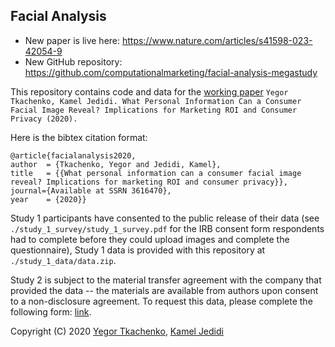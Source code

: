 ## Facial Analysis

- New paper is live here: https://www.nature.com/articles/s41598-023-42054-9
- New GitHub repository: https://github.com/computationalmarketing/facial-analysis-megastudy

This repository contains code and data for the [working paper](https://ssrn.com/abstract=3616470)
`Yegor Tkachenko, Kamel Jedidi. What Personal Information Can a Consumer Facial Image Reveal? Implications for Marketing ROI and Consumer Privacy (2020).`

Here is the bibtex citation format:
```
@article{facialanalysis2020,
author  = {Tkachenko, Yegor and Jedidi, Kamel},
title   = {{What personal information can a consumer facial image reveal? Implications for marketing ROI and consumer privacy}},
journal={Available at SSRN 3616470},
year    = {2020}}
```

Study 1 participants have consented to the public release of their data (see `./study_1_survey/study_1_survey.pdf` for the IRB consent form respondents had to complete before they could upload images and complete the questionnaire), Study 1 data is provided with this repository at `./study_1_data/data.zip`.

Study 2 is subject to the material transfer agreement with the company that provided the data -- the materials are available from authors upon consent to a non-disclosure agreement. To request this data, please complete the following form: [link](https://app.getparampara.com/s/b4323991-fbb1-4e84-9bab-b6bf4cc054c7).


Copyright (C) 2020 [Yegor Tkachenko](https://yegortkachenko.com), [Kamel Jedidi](https://www8.gsb.columbia.edu/cbs-directory/detail/kj7)
